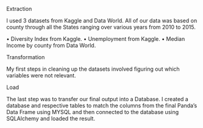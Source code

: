 Extraction

I used 3 datasets from Kaggle and Data World. All of our data was based on county through all the States ranging over various years from 2010 to 2015. 

• Diversity Index from Kaggle. • Unemployment from Kaggle. • Median Income by county from Data World.

Transformation

My first steps in cleaning up the datasets involved figuring out which variables were not relevant.

Load

The last step was to transfer our final output into a Database. I created a database and respective tables to match the columns from the final Panda’s Data Frame using MYSQL and then connected to the database using SQLAlchemy and loaded the result.
